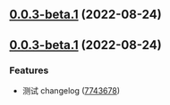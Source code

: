 <a name="0.0.3-beta.1"></a>
## [0.0.3-beta.1](https://github.com/xxldm/tool-client/compare/v0.0.3-beta.0...v0.0.3-beta.1) (2022-08-24)



<a name="0.0.3-beta.1"></a>
## [0.0.3-beta.1](https://github.com/xxldm/tool-client/compare/v0.0.2...v0.0.3-beta.1) (2022-08-24)


### Features

* 测试 changelog ([7743678](https://github.com/xxldm/tool-client/commit/7743678))



